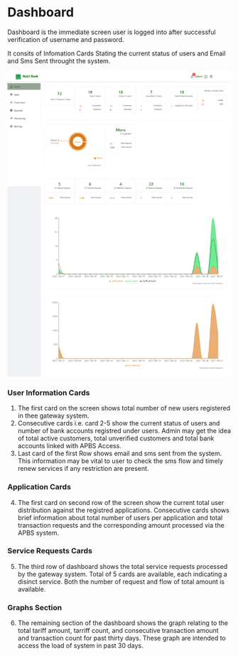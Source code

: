 # Dashboard

Dashboard is the immediate screen user is logged into after successful verification of username and password.

It consits of Infomation Cards Stating the current status of users and Email and Sms Sent throught the system.

![dashboard](images/dashboard.png)

### User Information Cards
1. The first card on the screen shows total number of new users registered in thee gateway system.
2. Consecutive cards i.e. card 2-5 show the current status of users and number of bank accounts registred under users. Admin may get the idea of total active customers, total unverified customers and total bank accounts linked with APBS Access.
3. Last card of the first Row shows email and sms sent from the system. This information may be vital to user to check the sms flow and timely renew services if any restriction are present.

### Application Cards
4. The first card on second row of the screen show the current total user distribution against the registred applications. Consecutive cards shows brief information about total number of users per application and total transaction requests and the corresponding amount processed via the APBS system.

### Service Requests Cards
5. The third row of dashboard shows the total service requests processed by the gateway system. Total of 5 cards are available, each indicating a disinct service. Both the number of request and flow of total amount is available.

### Graphs Section
6. The remaining section of the dashboard shows the graph relating to the total tariff amount, tarriff count, and consecutive transaction amount and transaction count for past thirty days. These graph are intended to access the load of system in past 30 days.